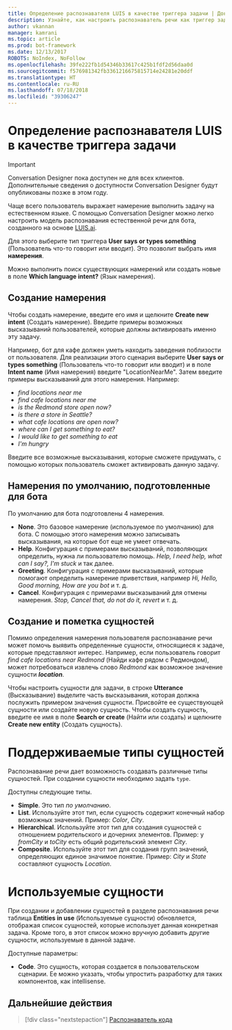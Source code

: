 ```yaml
---
title: Определение распознавателя LUIS в качестве триггера задачи | Документация Майкрософт
description: Узнайте, как настроить распознаватель речи как триггер задачи с помощью LUIS.ai.
author: vkannan
manager: kamrani
ms.topic: article
ms.prod: bot-framework
ms.date: 12/13/2017
ROBOTS: NoIndex, NoFollow
ms.openlocfilehash: 39fe222fb1d54346b33617c425b1fdf2d56daa0d
ms.sourcegitcommit: f576981342fb3361216675815714e24281e20ddf
ms.translationtype: HT
ms.contentlocale: ru-RU
ms.lasthandoff: 07/18/2018
ms.locfileid: "39306247"
---
```

# <a name="define-a-luis-recognizer-as-task-trigger"></a>Определение распознавателя LUIS в качестве триггера задачи
> [!IMPORTANT]
> Conversation Designer пока доступен не для всех клиентов. Дополнительные сведения о доступности Conversation Designer будут опубликованы позже в этом году.

Чаще всего пользователь выражает намерение выполнить задачу на естественном языке. С помощью Conversation Designer можно легко настроить модель распознавания естественной речи для бота, созданного на основе <a href="https://luis.ai" target="_blank">LUIS.ai</a>.

Для этого выберите тип триггера **User says or types something** (Пользователь что-то говорит или вводит). Это позволит выбрать имя **намерения**. 

Можно выполнить поиск существующих намерений или создать новые в поле **Which language intent?** (Язык намерения).

## <a name="create-a-new-intent"></a>Создание намерения

Чтобы создать намерение, введите его имя и щелкните **Create new intent** (Создать намерение). Введите примеры возможных высказываний пользователей, которые должны активировать именно эту задачу.

Например, бот для кафе должен уметь находить заведения поблизости от пользователя. Для реализации этого сценария выберите **User says or types something** (Пользователь что-то говорит или вводит) и в поле **Intent name** (Имя намерения) введите "LocationNearMe". Затем введите примеры высказываний для этого намерения. Например:  
- *find locations near me*
- *find cafe locations near me*
- *is the Redmond store open now?*
- *is there a store in Seattle?*
- *what cafe locations are open now?*
- *where can I get something to eat?*
- *I would like to get something to eat*
- *I'm hungry*

Введите все возможные высказывания, которые сможете придумать, с помощью которых пользователь сможет активировать данную задачу.

## <a name="default-intents-provisioned-for-your-bot"></a>Намерения по умолчанию, подготовленные для бота

По умолчанию для бота подготовлены 4 намерения. 
- **None**. Это базовое намерение (используемое по умолчанию) для бота. С помощью этого намерения можно записывать высказывания, на которые бот еще не умеет отвечать.
- **Help**. Конфигурация с примерами высказываний, позволяющих определить, нужна ли пользователю помощь. *Help, I need help, what can I say?, I'm stuck* и так далее.
- **Greeting**. Конфигурация с примерами высказываний, которые помогают определить намерение приветствия, например *Hi, Hello, Good morning, How are you bot* и т. д.
- **Cancel**. Конфигурация с примерами высказываний для отмены намерения. *Stop, Cancel that, do not do it, revert* и т. д.

## <a name="create-and-label-entities"></a>Создание и пометка сущностей

Помимо определения намерения пользователя распознавание речи может помочь выявить определенные сущности, относящиеся к задаче, которые представляют интерес. Например, если пользователь говорит *find cafe locations near Redmond* (Найди кафе рядом с Редмондом), может потребоваться извлечь слово *Redmond* как возможное значение сущности ***location***. 

Чтобы настроить сущности для задачи, в строке **Utterance** (Высказывание) выделите часть высказывания, которая должна послужить примером значения сущности. Присвойте ее существующей сущности или создайте новую сущность. Чтобы создать сущность, введите ее имя в поле **Search or create** (Найти или создать) и щелкните **Create new entity** (Создать сущность). 

# <a name="supported-entity-types"></a>Поддерживаемые типы сущностей

Распознавание речи дает возможность создавать различные типы сущностей. При создании сущности необходимо задать `type`. 

Доступны следующие типы.

- **Simple**. Это тип *по умолчанию*.
- **List**. Используйте этот тип, если сущность содержит конечный набор возможных значений. Пример: *Color*, *City*.
- **Hierarchical**. Используйте этот тип для создания сущностей с отношением родительского и дочерних элементов. Пример: у *fromCity* и *toCity* есть общий родительский элемент *City*.
- **Composite**. Используйте этот тип для создания групп значений, определяющих единое значимое понятие. Пример: *City* и *State* составляют сущность *Location*.

<!-- # pre-built entity types TBD -->

# <a name="entities-in-use"></a>Используемые сущности

При создании и добавлении сущностей в разделе распознавания речи таблица **Entities in use** (Используемые сущности) обновляется, отображая список сущностей, которые использует данная конкретная задача. Кроме того, в этот список можно вручную добавить другие сущности, используемые в данной задаче. 

Доступные параметры:

- **Code**. Это сущность, которая создается в пользовательском сценарии. Ее можно указать, чтобы упростить разработку для таких компонентов, как intellisense.

<!-- # Use as help tip TBD  -->

## <a name="next-step"></a>Дальнейшие действия
> [!div class="nextstepaction"]
> [Распознаватель кода](conversation-designer-code-recognizer.md)
